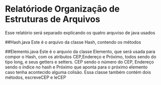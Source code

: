 # Relatóriode Organização de Estruturas de Arquivos
Esse relatório será separado explicando os quatro arquviso de java usados

##Hash.java
Este é o arquivo da classe Hash, contendo os métodos

##Elemento.java
Este é o arquvio da classe Elemento, que será usada para compor o Hash, com os atributos CEP,Endereço e Próximo, todos sendo do tipo long, e seus getters e setters. CEP sendo o número do CEP, Endereço sendo o índice no hash e Próximo que aponta para o próximo elemento caso tenha acontecido alguma colisão.
Essa classe também contém dois métodos, escreveCEP e leCEP
